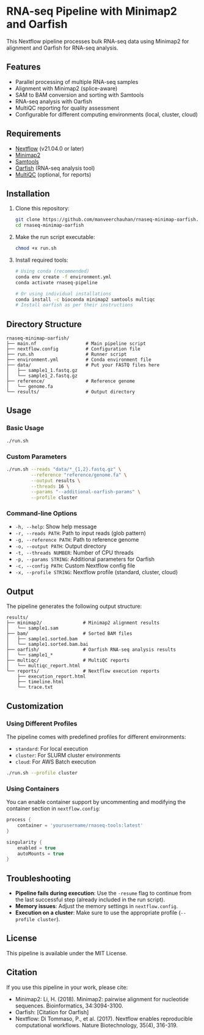 # RNA-seq Pipeline with Minimap2 and Oarfish

This Nextflow pipeline processes bulk RNA-seq data using Minimap2 for alignment and Oarfish for RNA-seq analysis.

## Features

- Parallel processing of multiple RNA-seq samples
- Alignment with Minimap2 (splice-aware)
- SAM to BAM conversion and sorting with Samtools
- RNA-seq analysis with Oarfish
- MultiQC reporting for quality assessment
- Configurable for different computing environments (local, cluster, cloud)

## Requirements

- [Nextflow](https://www.nextflow.io/) (v21.04.0 or later)
- [Minimap2](https://github.com/lh3/minimap2)
- [Samtools](http://www.htslib.org/)
- [Oarfish](https://github.com/oarfish) (RNA-seq analysis tool)
- [MultiQC](https://multiqc.info/) (optional, for reports)

## Installation

1. Clone this repository:
   ```bash
   git clone https://github.com/manveerchauhan/rnaseq-minimap-oarfish.git
   cd rnaseq-minimap-oarfish
   ```

2. Make the run script executable:
   ```bash
   chmod +x run.sh
   ```

3. Install required tools:
   ```bash
   # Using conda (recommended)
   conda env create -f environment.yml
   conda activate rnaseq-pipeline
   
   # Or using individual installations
   conda install -c bioconda minimap2 samtools multiqc
   # Install oarfish as per their instructions
   ```

## Directory Structure

```
rnaseq-minimap-oarfish/
├── main.nf                  # Main pipeline script
├── nextflow.config          # Configuration file
├── run.sh                   # Runner script
├── environment.yml          # Conda environment file
├── data/                    # Put your FASTQ files here
│   ├── sample1_1.fastq.gz
│   └── sample1_2.fastq.gz
├── reference/               # Reference genome
│   └── genome.fa
└── results/                 # Output directory
```

## Usage

### Basic Usage

```bash
./run.sh
```

### Custom Parameters

```bash
./run.sh --reads "data/*_{1,2}.fastq.gz" \
         --reference "reference/genome.fa" \
         --output results \
         --threads 16 \
         --params "--additional-oarfish-params" \
         --profile cluster
```

### Command-line Options

- `-h, --help`: Show help message
- `-r, --reads PATH`: Path to input reads (glob pattern)
- `-g, --reference PATH`: Path to reference genome
- `-o, --output PATH`: Output directory
- `-t, --threads NUMBER`: Number of CPU threads
- `-p, --params STRING`: Additional parameters for Oarfish
- `-c, --config PATH`: Custom Nextflow config file
- `-x, --profile STRING`: Nextflow profile (standard, cluster, cloud)

## Output

The pipeline generates the following output structure:

```
results/
├── minimap2/               # Minimap2 alignment results
│   └── sample1.sam
├── bam/                    # Sorted BAM files
│   ├── sample1.sorted.bam
│   └── sample1.sorted.bam.bai
├── oarfish/                # Oarfish RNA-seq analysis results
│   └── sample1_*
├── multiqc/                # MultiQC reports
│   └── multiqc_report.html
└── reports/                # Nextflow execution reports
    ├── execution_report.html
    ├── timeline.html
    └── trace.txt
```

## Customization

### Using Different Profiles

The pipeline comes with predefined profiles for different environments:

- `standard`: For local execution
- `cluster`: For SLURM cluster environments
- `cloud`: For AWS Batch execution

```bash
./run.sh --profile cluster
```

### Using Containers

You can enable container support by uncommenting and modifying the container section in `nextflow.config`:

```groovy
process {
    container = 'yourusername/rnaseq-tools:latest'
}

singularity {
    enabled = true
    autoMounts = true
}
```

## Troubleshooting

- **Pipeline fails during execution**: Use the `-resume` flag to continue from the last successful step (already included in the run script).
- **Memory issues**: Adjust the memory settings in `nextflow.config`.
- **Execution on a cluster**: Make sure to use the appropriate profile (`--profile cluster`).

## License

This pipeline is available under the MIT License.

## Citation

If you use this pipeline in your work, please cite:

- Minimap2: Li, H. (2018). Minimap2: pairwise alignment for nucleotide sequences. Bioinformatics, 34:3094-3100.
- Oarfish: [Citation for Oarfish]
- Nextflow: Di Tommaso, P., et al. (2017). Nextflow enables reproducible computational workflows. Nature Biotechnology, 35(4), 316-319.
